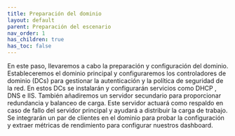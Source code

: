 ```yaml
---
title: Preparación del dominio
layout: default
parent: Preparación del escenario
nav_order: 1
has_children: true
has_toc: false
---
```


En este paso, llevaremos a cabo la preparación y configuración del dominio. Estableceremos el dominio principal y configuraremos los controladores de dominio (DCs) para gestionar la autenticación y la política de seguridad de la red. En estos DCs se instalarán y configurarán servicios  como DHCP , DNS e IIS. También añadiremos un servidor secundario para proporcionar redundancia y balanceo de carga. Este servidor actuará como respaldo en caso de fallo del servidor principal y ayudará a distribuir la carga de trabajo. 
Se integrarán un par de clientes en el dominio para probar la configuración y extraer métricas de rendimiento para configurar nuestros dashboard.

